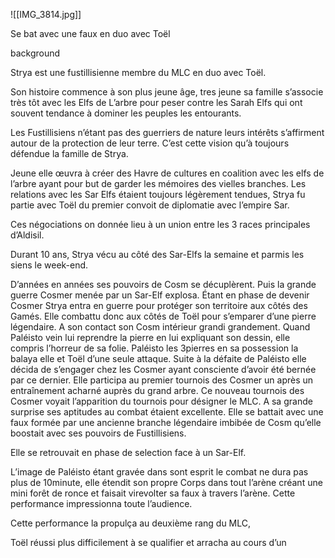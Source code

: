 ![[IMG_3814.jpg]]

Se bat avec une faux en duo avec Toël

background

  

Strya est une fustillisienne membre du MLC en duo avec Toël.

Son histoire commence à son plus jeune âge, tres jeune sa famille s’associe très tôt avec les Elfs de L’arbre pour peser contre les Sarah Elfs qui ont souvent tendance à dominer les peuples les entourants.

Les Fustillisiens n’étant pas des guerriers de nature leurs intérêts s’affirment autour de la protection de leur terre. C’est cette vision qu’à toujours défendue la famille de Strya.

Jeune elle œuvra à créer des Havre de cultures en coalition avec les elfs de l’arbre ayant pour but de garder les mémoires des vielles branches. Les relations avec les Sar Elfs étaient toujours légèrement tendues, Strya fu partie avec Toël du premier convoit de diplomatie avec l’empire Sar.

Ces négociations on donnée lieu à un union entre les 3 races principales d’Aldisil.

Durant 10 ans, Strya vécu au côté des Sar-Elfs la semaine et parmis les siens le week-end.

D’années en années ses pouvoirs de Cosm se décuplèrent. Puis la grande guerre Cosmer menée par un Sar-Elf explosa. Étant en phase de devenir Cosmer Strya entra en guerre pour protéger son territoire aux côtés des Gamés. Elle combattu donc aux côtés de Toël pour s’emparer d’une pierre légendaire. A son contact son Cosm intérieur grandi grandement. Quand Paléisto vein lui reprendre la pierre en lui expliquant son dessin, elle compris l’horreur de sa folie. Paléisto les 3pierres en sa possession la balaya elle et Toël d’une seule attaque. Suite à la défaite de Paléisto elle décida de s’engager chez les Cosmer ayant consciente d’avoir été bernée par ce dernier. Elle participa au premier tournois des Cosmer un après un entraînement acharné auprès du grand arbre. Ce nouveau tournois des Cosmer voyait l’apparition du tournois pour désigner le MLC. A sa grande surprise ses aptitudes au combat étaient excellente. Elle se battait avec une faux formée par une ancienne branche légendaire imbibée de Cosm qu’elle boostait avec ses pouvoirs de Fustillisiens.

Elle se retrouvait en phase de selection face à un Sar-Elf.

L’image de Paléisto étant gravée dans sont esprit le combat ne dura pas plus de 10minute, elle étendit son propre Corps dans tout l’arène créant une mini forêt de ronce et faisait virevolter sa faux à travers l’arène. Cette performance impressionna toute l’audience.

Cette performance la propulça au deuxième rang du MLC,

Toël réussi plus difficilement à se qualifier et arracha au cours d’un
